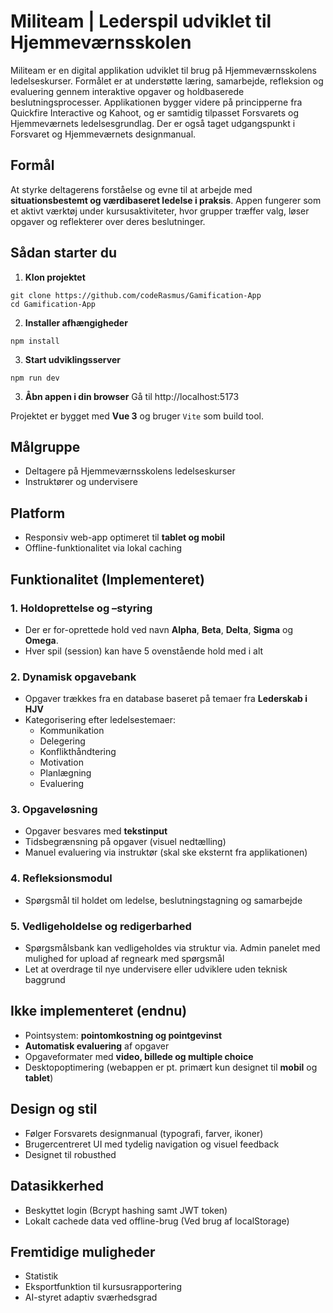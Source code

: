 # Militeam | Lederspil udviklet til Hjemmeværnsskolen

Militeam er en digital applikation udviklet til brug på Hjemmeværnsskolens ledelseskurser. Formålet er at understøtte læring, samarbejde, refleksion og evaluering gennem interaktive opgaver og holdbaserede beslutningsprocesser. Applikationen bygger videre på principperne fra Quickfire Interactive og Kahoot, og er samtidig tilpasset Forsvarets og Hjemmeværnets ledelsesgrundlag. Der er også taget udgangspunkt i Forsvaret og Hjemmeværnets designmanual.

## Formål

At styrke deltagerens forståelse og evne til at arbejde med **situationsbestemt og værdibaseret ledelse i praksis**. Appen fungerer som et aktivt værktøj under kursusaktiviteter, hvor grupper træffer valg, løser opgaver og reflekterer over deres beslutninger.

## Sådan starter du

1. **Klon projektet**

```
git clone https://github.com/codeRasmus/Gamification-App
cd Gamification-App
```

2. **Installer afhængigheder**

```
npm install
```

3. **Start udviklingsserver**

```
npm run dev
```

3. **Åbn appen i din browser**
   Gå til http://localhost:5173

Projektet er bygget med **Vue 3** og bruger `Vite` som build tool.

## Målgruppe

- Deltagere på Hjemmeværnsskolens ledelseskurser
- Instruktører og undervisere

## Platform

- Responsiv web-app optimeret til **tablet og mobil**
- Offline-funktionalitet via lokal caching

## Funktionalitet (Implementeret)

### 1. Holdoprettelse og –styring

- Der er for-oprettede hold ved navn **Alpha**, **Beta**, **Delta**, **Sigma** og **Omega**.
- Hver spil (session) kan have 5 ovenstående hold med i alt

### 2. Dynamisk opgavebank

- Opgaver trækkes fra en database baseret på temaer fra **Lederskab i HJV**
- Kategorisering efter ledelsestemaer:
  - Kommunikation
  - Delegering
  - Konflikthåndtering
  - Motivation
  - Planlægning
  - Evaluering

### 3. Opgaveløsning

- Opgaver besvares med **tekstinput**
- Tidsbegrænsning på opgaver (visuel nedtælling)
- Manuel evaluering via instruktør (skal ske eksternt fra applikationen)

### 4. Refleksionsmodul

- Spørgsmål til holdet om ledelse, beslutningstagning og samarbejde

### 5. Vedligeholdelse og redigerbarhed

- Spørgsmålsbank kan vedligeholdes via struktur via. Admin panelet med mulighed for upload af regneark med spørgsmål
- Let at overdrage til nye undervisere eller udviklere uden teknisk baggrund

## Ikke implementeret (endnu)

- Pointsystem: **pointomkostning og pointgevinst**
- **Automatisk evaluering** af opgaver
- Opgaveformater med **video, billede og multiple choice**
- Desktopoptimering (webappen er pt. primært kun designet til **mobil** og **tablet**)

## Design og stil

- Følger Forsvarets designmanual (typografi, farver, ikoner)
- Brugercentreret UI med tydelig navigation og visuel feedback
- Designet til robusthed

## Datasikkerhed

- Beskyttet login (Bcrypt hashing samt JWT token)
- Lokalt cachede data ved offline-brug (Ved brug af localStorage)

## Fremtidige muligheder

- Statistik
- Eksportfunktion til kursusrapportering
- AI-styret adaptiv sværhedsgrad
